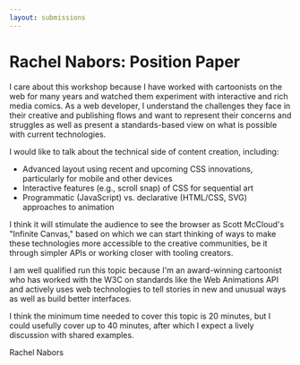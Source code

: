 ```yaml
---
layout: submissions
---
```


# Rachel Nabors: Position Paper

I care about this workshop because I have worked with cartoonists on the web for many years and watched them experiment with interactive and rich media comics. As a web developer, I understand the challenges they face in their creative and publishing flows and want to represent their concerns and struggles as well as present a standards-based view on what is possible with current technologies. 

I would like to talk about the technical side of content creation, including: 
* Advanced layout using recent and upcoming CSS innovations, particularly for mobile and other devices  
* Interactive features (e.g., scroll snap) of CSS for sequential art
* Programmatic (JavaScript) vs. declarative (HTML/CSS, SVG) approaches to animation

I think it will stimulate the audience to see the browser as Scott McCloud's "Infinite Canvas," based on which we can start thinking of ways to make these technologies more accessible to the creative communities, be it through simpler APIs or working closer with tooling creators. 

I am well qualified run this topic because I'm an award-winning cartoonist who has worked with the W3C on standards like the Web Animations API and actively uses web technologies to tell stories in new and unusual ways as well as build better interfaces.

I think the minimum time needed to cover this topic is 20 minutes, but I could usefully cover up to 40 minutes, after which I expect a lively discussion with shared examples.



Rachel Nabors